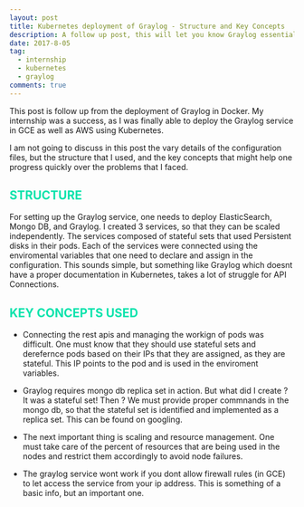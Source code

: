 ```yaml
---
layout: post
title: Kubernetes deployment of Graylog - Structure and Key Concepts
description: A follow up post, this will let you know Graylog essential details required to run in Kubernetes. Lets Start !
date: 2017-8-05
tag:
  - internship
  - kubernetes
  - graylog
comments: true
---
```


This post is follow up from the deployment of Graylog in Docker.
My internship was a success, as I was finally able to deploy the Graylog service in GCE as well as AWS using Kubernetes.

I am not going to discuss in this post the vary details of the configuration files, but the structure that I used, and the key concepts that might help one progress quickly over the problems that I faced.

## <span style="color:#0CE3AC">STRUCTURE</span>

For setting up the Graylog service, one needs to deploy ElasticSearch, Mongo DB, and Graylog. I created 3 services, so that they can be scaled independently. The services composed of stateful sets that used Persistent disks in their pods. Each of the services were connected using the enviromental variables that one need to declare and assign in the configuration. This sounds simple, but something like Graylog which doesnt have a proper documentation in Kubernetes, takes a lot of struggle for API Connections.

## <span style="color:#0CE3AC">KEY CONCEPTS USED</span>

* Connecting the rest apis and managing the workign of pods was difficult. One must know that they should use stateful sets and derefernce pods based on their IPs that they are assigned, as they are  stateful. This IP points to the pod and is used in the enviroment variables.

* Graylog requires mongo db replica set in action. But what did I create ? It was a stateful set! Then ? We must provide proper commnands in the mongo db, so that the stateful set is identified and implemented as a replica set. This can be found on googling.

* The next important thing is scaling and resource management. One must take care of the percent of resources that are being used in the nodes and restrict them accordingly to avoid node failures. 

* The graylog service wont work if you dont allow firewall rules (in GCE) to let access the service from your ip address. This is something of a basic info, but an important one. 


